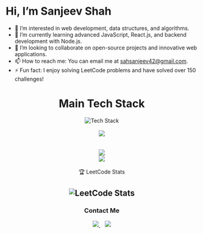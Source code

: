 # Hi, I’m Sanjeev Shah

- 👀 I’m interested in web development, data structures, and algorithms.
- 🌱 I’m currently learning advanced JavaScript, React.js, and backend development with Node.js.
- 💞️ I’m looking to collaborate on open-source projects and innovative web applications.
- 📫 How to reach me: You can email me at sahsanjeev42@gmail.com.
- ⚡ Fun fact: I enjoy solving LeetCode problems and have solved over 150 challenges!

<div align="center">
  <h1>Main Tech Stack</h1>
  <div>
    <img src="https://skillicons.dev/icons?i=ts,js,react,html,css,nodejs,git,github,mysql,cpp&perline=5" alt="Tech Stack" />
  </div>
  <br />
  <div>
    <a href="https://github.com/sanjeevshah1">
      <img align="center" src="https://github-readme-stats.vercel.app/api/top-langs/?username=sanjeevshah1&layout=compact&theme=tokyonight&langs_count=6" />
    </a>
  </div>
  <br />
  <br />
  <div>
    <a href="https://github.com/sanjeevshah1">
      <img align="center" src="https://github-readme-stats.vercel.app/api?username=sanjeevshah1&show_icons=true&theme=tokyonight" />
    </a>
  </div>
  <div>
    <a href="https://git.io/streak-stats">
      <img align="center" src="https://streak-stats.demolab.com?user=sanjeevshah1&theme=tokyonight-duo&hide_border=true" />
    </a>
  </div>
  <br />
  🏆 LeetCode Stats

  ![LeetCode Stats](https://leetcard.jacoblin.cool/sahsanjeev42?ext=activity)
  <br />
  ---
  <div align="center">
    <h3>Contact Me</h3>
    <div>
      <a href="https://www.linkedin.com/in/sanjeev-sah-b354b9210/" target="_blank">
        <img src="https://img.shields.io/badge/LinkedIn-0077B5?style=for-the-badge&logo=linkedin&logoColor=white">
      </a>&nbsp;&nbsp;
      <a href="https://www.facebook.com/Sanjeev073.sah" target="_blank">
        <img src="https://img.shields.io/badge/Facebook-1877F2?style=for-the-badge&logo=facebook&logoColor=white">
      </a>
    </div>
  </div>
  <br />
</div>
